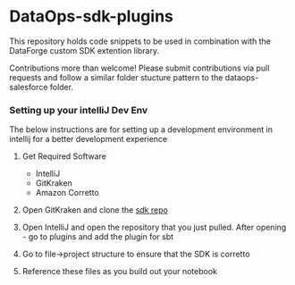 # DataOps-sdk-plugins

This repository holds code snippets to be used in combination with the DataForge custom SDK extention library.

Contributions more than welcome! Please submit contributions via pull requests and follow a similar folder stucture pattern to the dataops-salesforce folder.

### **Setting up your intelliJ Dev Env**
The below instructions are for setting up a development environment in intellij for a better development experience

1. Get Required Software
    * IntelliJ
    * GitKraken
    * Amazon Corretto
   
2. Open GitKraken and clone the [sdk repo](https://github.com/intellio/dataops-sdk-plugins) 
3. Open IntelliJ and open the repository that you just pulled. After opening - go to plugins and add the plugin for sbt
4. Go to file->project structure to ensure that the SDK is corretto
5. Reference these files as you build out your notebook
